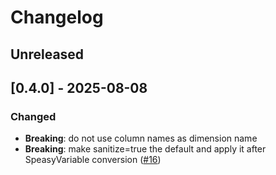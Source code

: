 # Changelog

## Unreleased

## [0.4.0] - 2025-08-08

### Changed

- **Breaking**: do not use column names as dimension name
- **Breaking**: make sanitize=true the default and apply it after SpeasyVariable conversion ([#16](https://github.com/SciQLop/Speasy.jl/issues/16))
